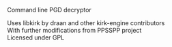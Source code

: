 Command line PGD decryptor

Uses libkirk by draan and other kirk-engine contributors  
With further modifications from PPSSPP project  
Licensed under GPL
